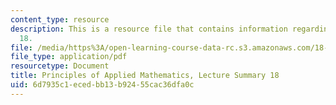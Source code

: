 ```yaml
---
content_type: resource
description: This is a resource file that contains information regarding lecture summary
  18.
file: /media/https%3A/open-learning-course-data-rc.s3.amazonaws.com/18-311-principles-of-applied-mathematics-spring-2014/6d7935c1ecedbb13b92455cac36dfa0c_MIT18_311S14_Lecture18.pdf
file_type: application/pdf
resourcetype: Document
title: Principles of Applied Mathematics, Lecture Summary 18
uid: 6d7935c1-eced-bb13-b924-55cac36dfa0c
---
```

